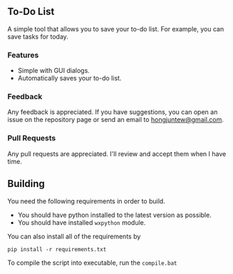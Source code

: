 ## To-Do List

A simple tool that allows you to save your to-do list. For example, you can save tasks for today.

### Features

* Simple with GUI dialogs.
* Automatically saves your to-do list.

### Feedback

Any feedback is appreciated. If you have suggestions, you can open an issue on the repository page or send an email to hongjuntew@gmail.com.

### Pull Requests

Any pull requests are appreciated. I'll review and accept them when I have time.

## Building

You need the following requirements in order to build.

* You should have python installed to the latest version as possible.
* You should have installed `wxpython` module.

You can also install all of the requirements by
```
pip install -r requirements.txt
```

To compile the script into executable, run the `compile.bat`